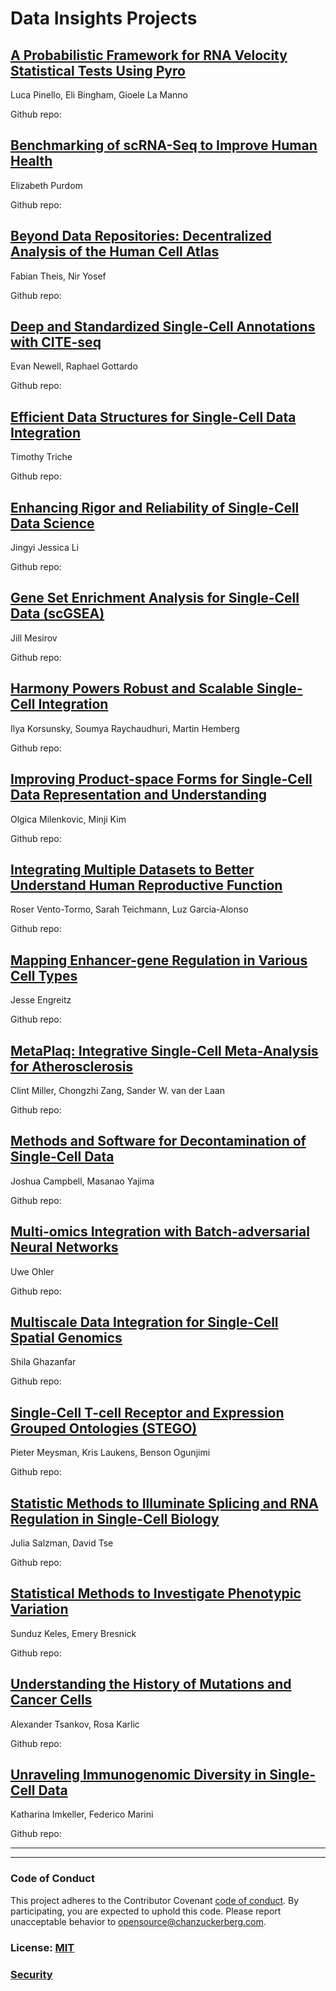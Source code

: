 # Data Insights Projects

## [A Probabilistic Framework for RNA Velocity Statistical Tests Using Pyro](https://chanzuckerberg.com/science/programs-resources/single-cell-biology/data-insights/a-probabilistic-framework-for-rna-velocity-statistical-tests-using-pyro/)
Luca Pinello, Eli Bingham, Gioele	La Manno

Github repo:

## [Benchmarking of scRNA-Seq to Improve Human Health](https://chanzuckerberg.com/science/programs-resources/single-cell-biology/data-insights/benchmarking-of-scrna-seq-to-improve-human-health/)
Elizabeth Purdom

Github repo:

## [Beyond Data Repositories: Decentralized Analysis of the Human Cell Atlas](https://chanzuckerberg.com/science/programs-resources/single-cell-biology/data-insights/beyond-data-repositories-decentralized-analysis-of-the-human-cell-atlas/)
Fabian Theis, Nir Yosef

Github repo:

## [Deep and Standardized Single-Cell Annotations with CITE-seq](https://chanzuckerberg.com/science/programs-resources/single-cell-biology/data-insights/deep-and-standardized-single-cell-annotations-with-cite-seq/)
Evan Newell, Raphael Gottardo

Github repo:

## [Efficient Data Structures for Single-Cell Data Integration](https://chanzuckerberg.com/science/programs-resources/single-cell-biology/data-insights/efficient-data-structures-for-single-cell-data-integration/)
Timothy Triche

Github repo:

## [Enhancing Rigor and Reliability of Single-Cell Data Science](https://chanzuckerberg.com/science/programs-resources/single-cell-biology/data-insights/enhancing-rigor-and-reliability-of-single-cell-data-science/)
Jingyi Jessica Li

Github repo:

## [Gene Set Enrichment Analysis for Single-Cell Data (scGSEA)](https://chanzuckerberg.com/science/programs-resources/single-cell-biology/data-insights/gene-set-enrichment-analysis-for-single-cell-data-scgsea/)
Jill Mesirov

Github repo:

## [Harmony Powers Robust and Scalable Single-Cell Integration](https://chanzuckerberg.com/science/programs-resources/single-cell-biology/data-insights/harmony-powers-robust-and-scalable-single-cell-integration/)
Ilya Korsunsky, Soumya Raychaudhuri, Martin Hemberg

Github repo:

## [Improving Product-space Forms for Single-Cell Data Representation and Understanding](https://chanzuckerberg.com/science/programs-resources/single-cell-biology/data-insights/improving-product-space-forms-for-single-cell-data-representation-and-understanding/)
Olgica Milenkovic, Minji Kim

Github repo:

## [Integrating Multiple Datasets to Better Understand Human Reproductive Function](https://chanzuckerberg.com/science/programs-resources/single-cell-biology/data-insights/integrating-multiple-datasets-to-better-understand-human-reproductive-function/)
Roser Vento-Tormo, Sarah Teichmann, Luz Garcia-Alonso

Github repo:

## [Mapping Enhancer-gene Regulation in Various Cell Types](https://chanzuckerberg.com/science/programs-resources/single-cell-biology/data-insights/mapping-enhancer-gene-regulation-in-various-cell-types/)
Jesse Engreitz

Github repo:

## [MetaPlaq: Integrative Single-Cell Meta-Analysis for Atherosclerosis](https://chanzuckerberg.com/science/programs-resources/single-cell-biology/data-insights/metaplaq-integrative-single-cell-meta-analysis-for-atherosclerosis/)
Clint Miller, Chongzhi Zang, Sander W. van der Laan

Github repo:

## [Methods and Software for Decontamination of Single-Cell Data](https://chanzuckerberg.com/science/programs-resources/single-cell-biology/data-insights/methods-and-software-for-decontamination-of-single-cell-data/)
Joshua Campbell, Masanao Yajima 

Github repo:

## [Multi-omics Integration with Batch-adversarial Neural Networks](https://chanzuckerberg.com/science/programs-resources/single-cell-biology/data-insights/multi-omics-integration-with-batch-adversarial-neural-networks/)
Uwe Ohler

Github repo:

## [Multiscale Data Integration for Single-Cell Spatial Genomics](https://chanzuckerberg.com/science/programs-resources/single-cell-biology/data-insights/multiscale-data-integration-for-single-cell-spatial-genomics/)
Shila Ghazanfar

Github repo:

## [Single-Cell T-cell Receptor and Expression Grouped Ontologies (STEGO)](https://chanzuckerberg.com/science/programs-resources/single-cell-biology/data-insights/single-cell-t-cell-receptor-and-expression-grouped-ontologies-stego/)
Pieter Meysman, Kris Laukens, Benson Ogunjimi

Github repo:

## [Statistic Methods to Illuminate Splicing and RNA Regulation in Single-Cell Biology](https://chanzuckerberg.com/science/programs-resources/single-cell-biology/data-insights/statistic-methods-to-illuminate-splicing-and-rna-regulation-in-single-cell-biology/)
Julia Salzman, David Tse

Github repo:

## [Statistical Methods to Investigate Phenotypic Variation](https://chanzuckerberg.com/science/programs-resources/single-cell-biology/data-insights/statistical-methods-to-investigate-phenotypic-variation/)
Sunduz Keles, Emery	Bresnick

Github repo:

## [Understanding the History of Mutations and Cancer Cells](https://chanzuckerberg.com/science/programs-resources/single-cell-biology/data-insights/understanding-the-history-of-mutations-and-cancer-cells/)
Alexander Tsankov, Rosa Karlic

Github repo:

## [Unraveling Immunogenomic Diversity in Single-Cell Data](https://chanzuckerberg.com/science/programs-resources/single-cell-biology/data-insights/unraveling-immunogenomic-diversity-in-single-cell-data/)
Katharina Imkeller, Federico Marini

Github repo:

----------------------
----------------------

### Code of Conduct

This project adheres to the Contributor Covenant [code of conduct](https://github.com/chanzuckerberg/.github/blob/master/CODE_OF_CONDUCT.md). By participating, you are expected to uphold this code. Please report unacceptable behavior to [opensource@chanzuckerberg.com](mailto:opensource@chanzuckerberg.com).

### License: [MIT](https://github.com/chanzuckerberg/sorbet-rails/blob/master/LICENSE)

### [Security](https://github.com/chanzuckerberg/awesome-data-insights-projects/blob/main/SECURITY.md)
